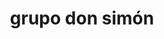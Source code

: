 ---
title: "grupo don simón"
url: /puerto-la-cruz/grupo-don-simon/
shop: reparación de automóviles
---